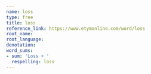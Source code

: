 ```yaml
---
name: loss
type: free
title: loss
reference_link: https://www.etymonline.com/word/loss
root_name: 
root_language: 
denotation: 
word_sums:
- sum: 'Loss + '
  respelling: loss
---
```

